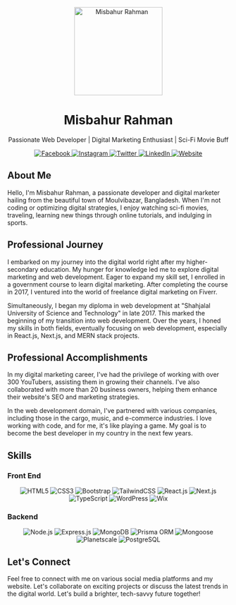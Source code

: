 <!-- Title -->
<p align="center">
  <img src="https://raw.githubusercontent.com/thompsonemerson/thompsonemerson/master/cover-thompson.png" width="200" height="200" alt="Misbahur Rahman">
</p>

<!-- Header -->
<h1 align="center">Misbahur Rahman</h1>

<!-- Subtitle -->
<p align="center">
  Passionate Web Developer | Digital Marketing Enthusiast | Sci-Fi Movie Buff
</p>

<!-- Social Media Icons -->
<p align="center">
  <a href="https://www.facebook.com/misbahurbd">
    <img src="https://img.shields.io/badge/Facebook-%40misbahurbd-blue" alt="Facebook">
  </a>
  <a href="https://www.instagram.com/misbahrubd">
    <img src="https://img.shields.io/badge/Instagram-%40misbahrubd-orange" alt="Instagram">
  </a>
  <a href="https://www.twitter.com/misbahurbd">
    <img src="https://img.shields.io/badge/Twitter-%40misbahurbd-blue" alt="Twitter">
  </a>
  <a href="https://www.linkedin.com/in/misbahurbd">
    <img src="https://img.shields.io/badge/LinkedIn-%40misbahurbd-blue" alt="LinkedIn">
  </a>
  <a href="https://www.misbahurbd.com">
    <img src="https://img.shields.io/badge/Website-misbahurbd.com-green" alt="Website">
  </a>
</p>

<!-- About Me -->
## About Me

Hello, I'm Misbahur Rahman, a passionate developer and digital marketer hailing from the beautiful town of Moulvibazar, Bangladesh. When I'm not coding or optimizing digital strategies, I enjoy watching sci-fi movies, traveling, learning new things through online tutorials, and indulging in sports.

<!-- Professional Journey -->
## Professional Journey

I embarked on my journey into the digital world right after my higher-secondary education. My hunger for knowledge led me to explore digital marketing and web development. Eager to expand my skill set, I enrolled in a government course to learn digital marketing. After completing the course in 2017, I ventured into the world of freelance digital marketing on Fiverr.

Simultaneously, I began my diploma in web development at "Shahjalal University of Science and Technology" in late 2017. This marked the beginning of my transition into web development. Over the years, I honed my skills in both fields, eventually focusing on web development, especially in React.js, Next.js, and MERN stack projects.

<!-- Professional Accomplishments -->
## Professional Accomplishments

In my digital marketing career, I've had the privilege of working with over 300 YouTubers, assisting them in growing their channels. I've also collaborated with more than 20 business owners, helping them enhance their website's SEO and marketing strategies.

In the web development domain, I've partnered with various companies, including those in the cargo, music, and e-commerce industries. I love working with code, and for me, it's like playing a game. My goal is to become the best developer in my country in the next few years.

<!-- Skills Section -->
## Skills

<!-- Front-End Skills -->
### Front End
<p align="center">
  <img src="https://img.shields.io/badge/HTML5-Web-Developer-orange" alt="HTML5">
  <img src="https://img.shields.io/badge/CSS3-Web-Developer-orange" alt="CSS3">
  <img src="https://img.shields.io/badge/Bootstrap-Web-Developer-orange" alt="Bootstrap">
  <img src="https://img.shields.io/badge/TailwindCSS-Web-Developer-orange" alt="TailwindCSS">
  <img src="https://img.shields.io/badge/React.js-Web-Developer-orange" alt="React.js">
  <img src="https://img.shields.io/badge/Next.js-Web-Developer-orange" alt="Next.js">
  <img src="https://img.shields.io/badge/TypeScript-Web-Developer-orange" alt="TypeScript">
  <img src="https://img.shields.io/badge/WordPress-Web-Developer-orange" alt="WordPress">
  <img src="https://img.shields.io/badge/Wix-Web-Developer-orange" alt="Wix">
</p>

<!-- Back-End Skills -->
### Backend
<p align="center">
  <img src="https://img.shields.io/badge/Node.js-Back-End-Developer-blue" alt="Node.js">
  <img src="https://img.shields.io/badge/Express.js-Back-End-Developer-blue" alt="Express.js">
  <img src="https://img.shields.io/badge/MongoDB-Back-End-Developer-blue" alt="MongoDB">
  <img src="https://img.shields.io/badge/Prisma ORM-Back-End-Developer-blue" alt="Prisma ORM">
  <img src="https://img.shields.io/badge/Mongoose-Back-End-Developer-blue" alt="Mongoose">
  <img src="https://img.shields.io/badge/Planetscale-Back-End-Developer-blue" alt="Planetscale">
  <img src="https://img.shields.io/badge/PostgreSQL-Back-End-Developer-blue" alt="PostgreSQL">
</p>

<!-- Connect Section -->
## Let's Connect

Feel free to connect with me on various social media platforms and my website. Let's collaborate on exciting projects or discuss the latest trends in the digital world. Let's build a brighter, tech-savvy future together!

